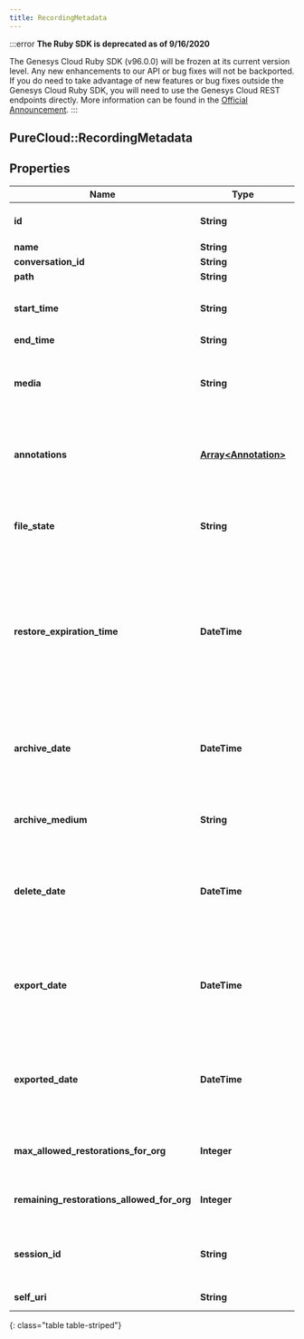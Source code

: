 ```yaml
---
title: RecordingMetadata
---
```


:::error
**The Ruby SDK is deprecated as of 9/16/2020**

The Genesys Cloud Ruby SDK (v96.0.0) will be frozen at its current version level. Any new enhancements to our API or bug fixes will not be backported. If you do need to take advantage of new features or bug fixes outside the Genesys Cloud Ruby SDK, you will need to use the Genesys Cloud REST endpoints directly. More information can be found in the [Official Announcement](https://developer.mypurecloud.com/forum/t/announcement-genesys-cloud-ruby-sdk-end-of-life/8850).
:::


## PureCloud::RecordingMetadata

## Properties

|Name | Type | Description | Notes|
|------------ | ------------- | ------------- | -------------|
| **id** | **String** | The globally unique identifier for the object. | [optional] |
| **name** | **String** |  | [optional] |
| **conversation_id** | **String** |  | [optional] |
| **path** | **String** |  | [optional] |
| **start_time** | **String** | The start time of the recording for screen recordings. Null for other types. | [optional] |
| **end_time** | **String** |  | [optional] |
| **media** | **String** | The type of media that the recording is. At the moment that could be audio, chat, email, or message. | [optional] |
| **annotations** | [**Array&lt;Annotation&gt;**](Annotation.html) | Annotations that belong to the recording. Populated when recording filestate is AVAILABLE. | [optional] |
| **file_state** | **String** | Represents the current file state for a recording. Examples: Uploading, Archived, etc | [optional] |
| **restore_expiration_time** | **DateTime** | The amount of time a restored recording will remain restored before being archived again. Date time is represented as an ISO-8601 string. For example: yyyy-MM-ddTHH:mm:ss.SSSZ | [optional] |
| **archive_date** | **DateTime** | The date the recording will be archived. Date time is represented as an ISO-8601 string. For example: yyyy-MM-ddTHH:mm:ss.SSSZ | [optional] |
| **archive_medium** | **String** | The type of archive medium used. Example: CloudArchive | [optional] |
| **delete_date** | **DateTime** | The date the recording will be deleted. Date time is represented as an ISO-8601 string. For example: yyyy-MM-ddTHH:mm:ss.SSSZ | [optional] |
| **export_date** | **DateTime** | The date the recording will be exported. Date time is represented as an ISO-8601 string. For example: yyyy-MM-ddTHH:mm:ss.SSSZ | [optional] |
| **exported_date** | **DateTime** | The date the recording was exported. Date time is represented as an ISO-8601 string. For example: yyyy-MM-ddTHH:mm:ss.SSSZ | [optional] |
| **max_allowed_restorations_for_org** | **Integer** | How many archive restorations the organization is allowed to have. | [optional] |
| **remaining_restorations_allowed_for_org** | **Integer** | The remaining archive restorations the organization has. | [optional] |
| **session_id** | **String** | The session id represents an external resource id, such as email, call, chat, etc | [optional] |
| **self_uri** | **String** | The URI for this object | [optional] |
{: class="table table-striped"}


